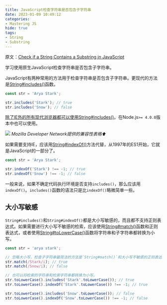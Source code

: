 ```yaml
---
title: JavaScript检查字符串是否包含子字符串
date: 2023-01-09 10:49:12
categories:
- Mastering JS
hide: true
tags:
- String
- Substring
---
```


原文：[Check if a String Contains a Substring in JavaScript](https://masteringjs.io/tutorials/fundamentals/contains-substring)

学习使用原生JavaScript检查字符串是否包含子字符串。

<!-- more -->

JavaScript有两种常用的方法用于检查字符串是否包含子字符串。更现代的方法是[String#includes()](https://developer.mozilla.org/en-US/docs/Web/JavaScript/Reference/Global_Objects/String/includes)函数。

```javascript
const str = 'Arya Stark';

str.includes('Stark'); // true
str.includes('Snow'); // false
```

[除了IE外的所有现代浏览器都可以使用String#includes()](https://developer.mozilla.org/en-US/docs/Web/JavaScript/Reference/Global_Objects/String/includes#Browser_compatibility)。在Node.js`>= 4.0.0`版本中也可以使用。

![](/post-images/check-if-a-string-contains-a-substring-in-javascript-2023-01-09-11-03-49.png)
*Mozilla Developer Network提供的兼容性表格⬆*

如果需要支持IE，应该用[String#indexOf()](https://www.w3schools.com/jsref/jsref_indexof.asp)方法代替，从1997年的ES1开始，它就是JavaScript的一部分了。

```javascript
const str = 'Arya Stark';

str.indexOf('Stark') !== -1; // true
str.indexOf('Snow') !== -1; // false
```

一般来说，如果不确定代码执行环境是否支持`includes()`，那么应该用`indexOf()`。`includes()`函数的语法只是比`indexOf()`略微简单一些。

## 大小写敏感

`String#includes()`和`String#indexOf()`都是大小写敏感的，而且都不支持正则表达式。如果需要进行大小写不敏感的检索，应该使用[String#match()](https://developer.mozilla.org/en-US/docs/Web/JavaScript/Reference/Global_Objects/String/match)函数和正则表达式，或者使用[String#toLowerCase()](https://developer.mozilla.org/en-US/docs/Web/JavaScript/Reference/Global_Objects/String/toLowerCase)函数将字符串和子字符串都转换为小写。

```javascript
const str = 'arya stark';

// 忽略大小写，检查子字符串最简洁的方法是`String#match()`和大小写不敏感的正则表达式(i)
str.match(/Stark/i); // true
str.match(/Snow/i); // false

// 也可以将检索的字符串和检索字符串都转换为小写。
str.toLowerCase().includes('Stark'.toLowerCase()); // true
str.toLowerCase().indexOf('Stark'.toLowerCase()) !== -1; // true

str.toLowerCase().includes('Snow'.toLowerCase()); // false
str.toLowerCase().indexOf('Snow'.toLowerCase()) !== -1; // false
```
